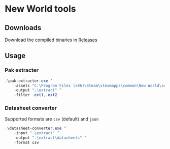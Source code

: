 # New World tools

## Downloads

Download the compiled binaries in [Releases](https://github.com/new-world-tools/new-world-tools/releases)

## Usage

### Pak extracter

```powershell
.\pak-extracter.exe ^
    -assets "C:\Program Files (x86)\Steam\steamapps\common\New World\assets" ^
    -output ".\extract" ^
    -filter .ext1,.ext2
```

### Datasheet converter

Supported formats are `csv` (default) and `json`

```powershell
.\datasheet-converter.exe ^
    -input ".\extract" ^
    -output ".\extract\datasheets" ^
    -format csv
```

